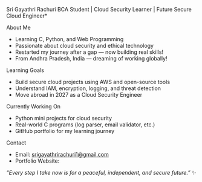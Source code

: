 Sri Gayathri Rachuri
BCA Student | Cloud Security Learner | Future Secure Cloud Engineer*

About Me
- Learning C, Python, and Web Programming
- Passionate about cloud security and ethical technology
- Restarted my journey after a gap — now building real skills!
- From Andhra Pradesh, India — dreaming of working globally!

Learning Goals
- Build secure cloud projects using AWS and open-source tools
- Understand IAM, encryption, logging, and threat detection
- Move abroad in 2027 as a Cloud Security Engineer

 Currently Working On
- Python mini projects for cloud security
- Real-world C programs (log parser, email validator, etc.)
- GitHub portfolio for my learning journey

Contact
- Email: srigayathrirachuri1@gmail.com
- Portfolio Website: 

*“Every step I take now is for a peaceful, independent, and secure future.”* ✨
